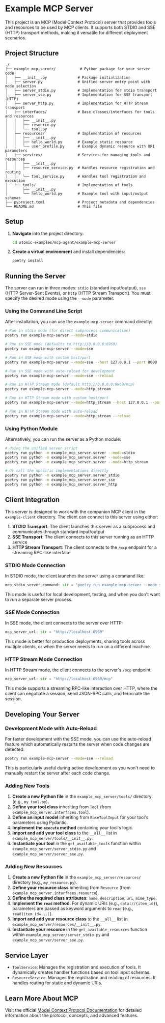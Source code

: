 # Example MCP Server

This project is an MCP (Model Context Protocol) server that provides tools and resources to be used by MCP clients. It supports both STDIO and SSE (HTTP) transport methods, making it versatile for different deployment scenarios.

## Project Structure

```
./
├── example_mcp_server/           # Python package for your server code
│   ├── __init__.py              # Package initialization
│   ├── server.py                # Unified server entry point with mode selection
│   ├── server_stdio.py          # Implementation for stdio transport
│   ├── server_sse.py            # Implementation for SSE transport (HTTP)
│   ├── server_http.py           # Implementation for HTTP Stream transport
│   ├── interfaces/              # Base classes/interfaces for tools and resources
│   │   ├── __init__.py
│   │   ├── resource.py
│   │   └── tool.py
│   ├── resources/               # Implementation of resources
│   │   ├── __init__.py
│   │   ├── hello_world.py       # Example static resource
│   │   └── user_profile.py      # Example dynamic resource with URI parameters
│   ├── services/                # Services for managing tools and resources
│   │   ├── __init__.py
│   │   ├── resource_service.py  # Handles resource registration and routing
│   │   └── tool_service.py      # Handles tool registration and execution
│   └── tools/                   # Implementation of tools
│       ├── __init__.py
│       └── hello_world.py       # Example tool with input/output schemas
├── pyproject.toml               # Project metadata and dependencies
└── README.md                    # This file
```

## Setup

1. **Navigate** into the project directory:
   ```bash
   cd atomic-examples/mcp-agent/example-mcp-server
   ```

2. **Create a virtual environment** and install dependencies:
   ```bash
   poetry install
   ```

## Running the Server

The server can run in three modes: `stdio` (standard input/output), `sse` (HTTP Server-Sent Events), or `http` (HTTP Stream Transport). You must specify the desired mode using the `--mode` parameter.

### Using the Command Line Script

After installation, you can use the `example-mcp-server` command directly:

```bash
# Run in stdio mode (for direct subprocess communication)
poetry run example-mcp-server --mode=stdio

# Run in SSE mode (defaults to http://0.0.0.0:6969)
poetry run example-mcp-server --mode=sse

# Run in SSE mode with custom host/port
poetry run example-mcp-server --mode=sse --host 127.0.0.1 --port 8000

# Run in SSE mode with auto-reload for development
poetry run example-mcp-server --mode=sse --reload

# Run in HTTP Stream mode (default http://0.0.0.0:6969/mcp)
poetry run example-mcp-server --mode=http_stream

# Run in HTTP Stream mode with custom host/port
poetry run example-mcp-server --mode=http_stream --host 127.0.0.1 --port 8000

# Run in HTTP Stream mode with auto-reload
poetry run example-mcp-server --mode=http_stream --reload
```

### Using Python Module

Alternatively, you can run the server as a Python module:

```bash
# Using the unified server script
poetry run python -m example_mcp_server.server --mode=stdio
poetry run python -m example_mcp_server.server --mode=sse
poetry run python -m example_mcp_server.server --mode=http_stream

# Or call the specific implementations directly
poetry run python -m example_mcp_server.server_stdio
poetry run python -m example_mcp_server.server_sse
poetry run python -m example_mcp_server.server_http
```

## Client Integration

This server is designed to work with the companion MCP client in the `example-client` directory. The client can connect to this server using either:

1. **STDIO Transport**: The client launches this server as a subprocess and communicates through standard input/output
2. **SSE Transport**: The client connects to this server running as an HTTP service
3. **HTTP Stream Transport**: The client connects to the `/mcp` endpoint for a streaming RPC-like interface

### STDIO Mode Connection

In STDIO mode, the client launches the server using a command like:

```python
mcp_stdio_server_command: str = "poetry run example-mcp-server --mode stdio"
```

This mode is useful for local development, testing, and when you don't want to run a separate server process.

### SSE Mode Connection

In SSE mode, the client connects to the server over HTTP:

```python
mcp_server_url: str = "http://localhost:6969"
```

This mode is better for production deployments, sharing tools across multiple clients, or when the server needs to run on a different machine.

### HTTP Stream Mode Connection

In HTTP Stream mode, the client connects to the server's `/mcp` endpoint:

```python
mcp_server_url: str = "http://localhost:6969/mcp"
```

This mode supports a streaming RPC-like interaction over HTTP, where the client can negotiate a session, send JSON-RPC calls, and terminate the session.

## Developing Your Server

### Development Mode with Auto-Reload

For faster development with the SSE mode, you can use the auto-reload feature which automatically restarts the server when code changes are detected:

```bash
poetry run example-mcp-server --mode=sse --reload
```

This is particularly useful during active development as you won't need to manually restart the server after each code change.

### Adding New Tools

1. **Create a new Python file** in the `example_mcp_server/tools/` directory (e.g., `my_tool.py`).
2. **Define your tool class** inheriting from `Tool` (from `example_mcp_server.interfaces.tool`).
3. **Define an input model** inheriting from `BaseToolInput` for your tool's parameters using Pydantic.
4. **Implement the `execute` method** containing your tool's logic.
5. **Import and add your tool class** to the `__all__` list in `example_mcp_server/tools/__init__.py`.
6. **Instantiate your tool** in the `get_available_tools` function within `example_mcp_server/server_stdio.py` and `example_mcp_server/server_sse.py`.

### Adding New Resources

1. **Create a new Python file** in the `example_mcp_server/resources/` directory (e.g., `my_resource.py`).
2. **Define your resource class** inheriting from `Resource` (from `example_mcp_server.interfaces.resource`).
3. **Define the required class attributes**: `name`, `description`, `uri`, `mime_type`.
4. **Implement the `read` method**. For dynamic URIs (e.g., `data://{item_id}`), parameters are passed as keyword arguments to `read` (e.g., `read(item_id=...)`).
5. **Import and add your resource class** to the `__all__` list in `example_mcp_server/resources/__init__.py`.
6. **Instantiate your resource** in the `get_available_resources` function within `example_mcp_server/server_stdio.py` and `example_mcp_server/server_sse.py`.

## Service Layer

- `ToolService`: Manages the registration and execution of tools. It dynamically creates handler functions based on tool input schemas.
- `ResourceService`: Manages the registration and reading of resources. It handles routing for static and dynamic URIs.

## Learn More About MCP

Visit the official [Model Context Protocol Documentation](https://modelcontextprotocol.io/) for detailed information about the protocol, concepts, and advanced features.

